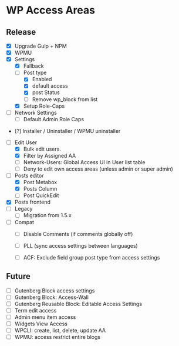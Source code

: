 WP Access Areas
===============

Release
-------
 - [x] Upgrade Gulp + NPM
 - [x] WPMU
 - [x] Settings
	 - [x] Fallback
	 - [ ] Post type
		 - [x] Enabled
		 - [x] default access
		 - [x] post Status
		 - [ ] Remove wp_block from list
	 - [x] Setup Role-Caps
 - [ ] Network Settings
	 - [ ] Default Admin Role Caps
 - [?] Installer / Uninstaller / WPMU uninstaller
 - [ ] Edit User
	 - [x] Bulk edit users.
	 - [x] Filter by Assigned AA
	 - [ ] Network-Users: Global Access UI in User list table
	 - [ ] Deny to edit own access areas (unless admin or super admin)
 - [ ] Posts editor
	 - [x] Post Metabox
	 - [x] Posts Column
	 - [ ] Post QuickEdit
 - [x] Posts frontend
 - [ ] Legacy
	 - [ ] Migration from 1.5.x
 - [ ] Compat
	 - [ ] Disable Comments (if comments globally off)
	 - [ ] PLL (sync access settings between languages)
	 - [ ] ACF: Exclude field group post type from access settings


Future
-------
 - [ ] Gutenberg Block access settings
 - [ ] Gutenberg Block: Access-Wall
 - [ ] Gutenberg Reusable Block: Editable Access Settings
 - [ ] Term edit access
 - [ ] Admin menu item access
 - [ ] Widgets View Access
 - [ ] WPCLI: create, list, delete, update AA
 - [ ] WPMU: access restrict entire blogs
